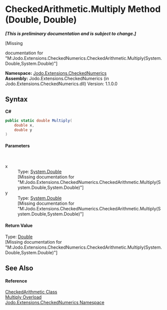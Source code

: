 # CheckedArithmetic.Multiply Method (Double, Double)
 _**\[This is preliminary documentation and is subject to change.\]**_

\[Missing <summary> documentation for "M:Jodo.Extensions.CheckedNumerics.CheckedArithmetic.Multiply(System.Double,System.Double)"\]

**Namespace:**&nbsp;<a href="N_Jodo_Extensions_CheckedNumerics">Jodo.Extensions.CheckedNumerics</a><br />**Assembly:**&nbsp;Jodo.Extensions.CheckedNumerics (in Jodo.Extensions.CheckedNumerics.dll) Version: 1.1.0.0

## Syntax

**C#**<br />
``` C#
public static double Multiply(
	double x,
	double y
)
```


#### Parameters
&nbsp;<dl><dt>x</dt><dd>Type: <a href="https://docs.microsoft.com/dotnet/api/system.double" target="_blank" rel="noopener noreferrer">System.Double</a><br />\[Missing <param name="x"/> documentation for "M:Jodo.Extensions.CheckedNumerics.CheckedArithmetic.Multiply(System.Double,System.Double)"\]</dd><dt>y</dt><dd>Type: <a href="https://docs.microsoft.com/dotnet/api/system.double" target="_blank" rel="noopener noreferrer">System.Double</a><br />\[Missing <param name="y"/> documentation for "M:Jodo.Extensions.CheckedNumerics.CheckedArithmetic.Multiply(System.Double,System.Double)"\]</dd></dl>

#### Return Value
Type: <a href="https://docs.microsoft.com/dotnet/api/system.double" target="_blank" rel="noopener noreferrer">Double</a><br />\[Missing <returns> documentation for "M:Jodo.Extensions.CheckedNumerics.CheckedArithmetic.Multiply(System.Double,System.Double)"\]

## See Also


#### Reference
<a href="T_Jodo_Extensions_CheckedNumerics_CheckedArithmetic">CheckedArithmetic Class</a><br /><a href="Overload_Jodo_Extensions_CheckedNumerics_CheckedArithmetic_Multiply">Multiply Overload</a><br /><a href="N_Jodo_Extensions_CheckedNumerics">Jodo.Extensions.CheckedNumerics Namespace</a><br />